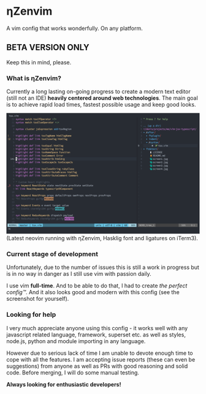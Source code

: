 # ηZenvim
A vim config that works wonderfully. On any platform.

## BETA VERSION ONLY
Keep this in mind, please.

### What is ηZenvim?
Currently a long lasting on-going progress to create a modern text editor (still not an IDE) **heavily centered around web technologies**. The main goal is to achieve rapid load times, fastest possible usage and keep good looks.

![neovim-screenshot](screenshot.png?raw=true)
(Latest neovim running with ηZenvim, Hasklig font and ligatures on iTerm3).

### Current stage of development
Unfortunately, due to the number of issues this is still a work in progress but is in no way in danger as I still use vim with passion daily.

I use vim **full-time**. And to be able to do that, I had to create *the perfect config™*. And it also looks good and modern with this config (see the screenshot for yourself).

### Looking for help
I very much appreciate anyone using this config - it works well with any javascript related language, framework, superset etc. as well as styles, node.js, python and module importing in any language.

However due to serious lack of time I am unable to devote enough time to cope with all the features. I am accepting issue reports (these can even be suggestions) from anyone as well as PRs with good reasoning and solid code. Before merging, I will do some manual testing.

**Always looking for enthusiastic developers!**

